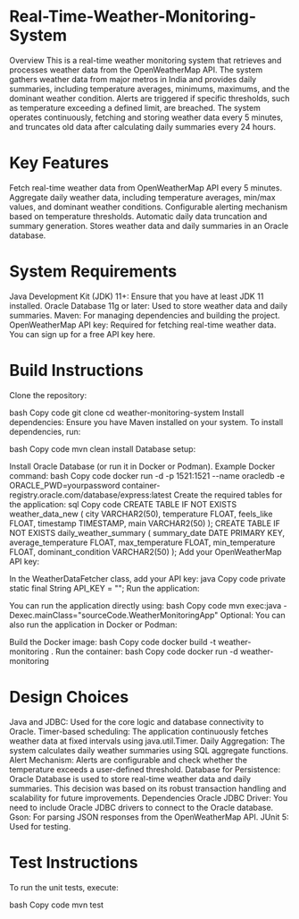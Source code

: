 # Real-Time-Weather-Monitoring-System
Overview
This is a real-time weather monitoring system that retrieves and processes weather data from the OpenWeatherMap API. The system gathers weather data from major metros in India and provides daily summaries, including temperature averages, minimums, maximums, and the dominant weather condition. Alerts are triggered if specific thresholds, such as temperature exceeding a defined limit, are breached. The system operates continuously, fetching and storing weather data every 5 minutes, and truncates old data after calculating daily summaries every 24 hours.

# Key Features
Fetch real-time weather data from OpenWeatherMap API every 5 minutes.
Aggregate daily weather data, including temperature averages, min/max values, and dominant weather conditions.
Configurable alerting mechanism based on temperature thresholds.
Automatic daily data truncation and summary generation.
Stores weather data and daily summaries in an Oracle database.


# System Requirements
Java Development Kit (JDK) 11+: Ensure that you have at least JDK 11 installed.
Oracle Database 11g or later: Used to store weather data and daily summaries.
Maven: For managing dependencies and building the project.
OpenWeatherMap API key: Required for fetching real-time weather data. You can sign up for a free API key here.
# Build Instructions
Clone the repository:

bash
Copy code
git clone <repository-url>
cd weather-monitoring-system
Install dependencies: Ensure you have Maven installed on your system. To install dependencies, run:

bash
Copy code
mvn clean install
Database setup:

Install Oracle Database (or run it in Docker or Podman). Example Docker command:
bash
Copy code
docker run -d -p 1521:1521 --name oracledb -e ORACLE_PWD=yourpassword container-registry.oracle.com/database/express:latest
Create the required tables for the application:
sql
Copy code
CREATE TABLE IF NOT EXISTS weather_data_new (
    city VARCHAR2(50),
    temperature FLOAT,
    feels_like FLOAT,
    timestamp TIMESTAMP,
    main VARCHAR2(50)
);
CREATE TABLE IF NOT EXISTS daily_weather_summary (
    summary_date DATE PRIMARY KEY,
    average_temperature FLOAT,
    max_temperature FLOAT,
    min_temperature FLOAT,
    dominant_condition VARCHAR2(50)
);
Add your OpenWeatherMap API key:

In the WeatherDataFetcher class, add your API key:
java
Copy code
private static final String API_KEY = "";
Run the application:

You can run the application directly using:
bash
Copy code
mvn exec:java -Dexec.mainClass="sourceCode.WeatherMonitoringApp"
Optional: You can also run the application in Docker or Podman:

Build the Docker image:
bash
Copy code
docker build -t weather-monitoring .
Run the container:
bash
Copy code
docker run -d weather-monitoring
# Design Choices
Java and JDBC: Used for the core logic and database connectivity to Oracle.
Timer-based scheduling: The application continuously fetches weather data at fixed intervals using java.util.Timer.
Daily Aggregation: The system calculates daily weather summaries using SQL aggregate functions.
Alert Mechanism: Alerts are configurable and check whether the temperature exceeds a user-defined threshold.
Database for Persistence: Oracle Database is used to store real-time weather data and daily summaries. This decision was based on its robust transaction handling and scalability for future improvements.
Dependencies
Oracle JDBC Driver: You need to include Oracle JDBC drivers to connect to the Oracle database.
Gson: For parsing JSON responses from the OpenWeatherMap API.
JUnit 5: Used for testing.
# Test Instructions
To run the unit tests, execute:

bash
Copy code
mvn test
